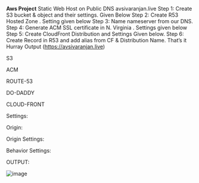 **Aws Project**
Static Web Host on Public DNS
avsivaranjan.live
Step 1: Create S3 bucket & object and their settings. Given Below
Step 2: Create R53 Hosted Zone . Setting given below
Step 3: Name nameserver from our DNS.
Step 4: Generate ACM SSL certificate in  N. Virginia . Settings given below
Step 5: Create CloudFront Distribution and Settings Given below.
Step 6: Create Record in R53 and add alias from CF & Distribution Name.
That’s it Hurray
Output (https://avsivaranjan.live)

 



S3
 
 
 


ACM
 
 
 
 
 










ROUTE-53
 
 
 

DO-DADDY
 
 






CLOUD-FRONT















Settings:
 


Origin:
 











Origin Settings:
 

 




Behavior Settings:



 
OUTPUT:
 

 

![image](https://github.com/SivaranjanAsokan/AWS-PROJECT_STATIC_WEB_HOST_ACM/assets/163242501/263249c4-65fc-4431-bacc-6fdc3dd95a2e)
